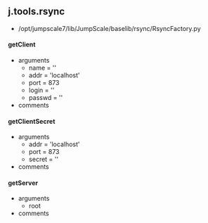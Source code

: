 ## j.tools.rsync

- /opt/jumpscale7/lib/JumpScale/baselib/rsync/RsyncFactory.py

    

#### getClient 
- arguments
    - name = ''
    - addr = 'localhost'
    - port = 873
    - login = ''
    - passwd = ''
- comments
    

#### getClientSecret 
- arguments
    - addr = 'localhost'
    - port = 873
    - secret = ''
- comments
    

#### getServer 
- arguments
    - root
- comments
    

